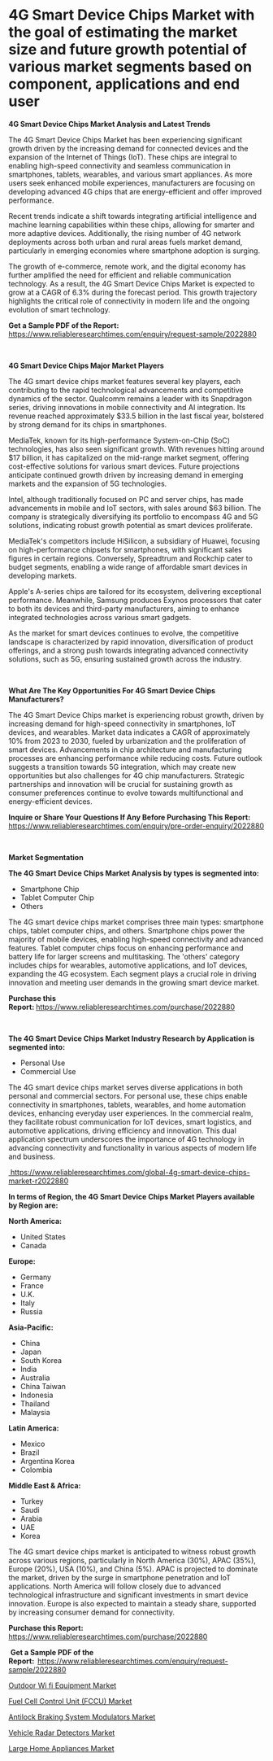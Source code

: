 <p><h1>4G Smart Device Chips Market with the goal of estimating the market size and future growth potential of various market segments based on component, applications and end user</h1></p><p><strong>4G Smart Device Chips Market Analysis and Latest Trends</strong></p>
<p><p>The 4G Smart Device Chips Market has been experiencing significant growth driven by the increasing demand for connected devices and the expansion of the Internet of Things (IoT). These chips are integral to enabling high-speed connectivity and seamless communication in smartphones, tablets, wearables, and various smart appliances. As more users seek enhanced mobile experiences, manufacturers are focusing on developing advanced 4G chips that are energy-efficient and offer improved performance.</p><p>Recent trends indicate a shift towards integrating artificial intelligence and machine learning capabilities within these chips, allowing for smarter and more adaptive devices. Additionally, the rising number of 4G network deployments across both urban and rural areas fuels market demand, particularly in emerging economies where smartphone adoption is surging.</p><p>The growth of e-commerce, remote work, and the digital economy has further amplified the need for efficient and reliable communication technology. As a result, the 4G Smart Device Chips Market is expected to grow at a CAGR of 6.3% during the forecast period. This growth trajectory highlights the critical role of connectivity in modern life and the ongoing evolution of smart technology.</p></p>
<p><strong>Get a Sample PDF of the Report:&nbsp;</strong> <a href="https://www.reliableresearchtimes.com/enquiry/request-sample/2022880?utm_campaign=1776&utm_medium=2&utm_source=Github&utm_content=ia&utm_term=28102024&utm_id=4g-smart-device-chips">https://www.reliableresearchtimes.com/enquiry/request-sample/2022880</a></p>
<p>&nbsp;</p>
<p><strong>4G Smart Device Chips Major Market Players</strong></p>
<p><p>The 4G smart device chips market features several key players, each contributing to the rapid technological advancements and competitive dynamics of the sector. Qualcomm remains a leader with its Snapdragon series, driving innovations in mobile connectivity and AI integration. Its revenue reached approximately $33.5 billion in the last fiscal year, bolstered by strong demand for its chips in smartphones.</p><p>MediaTek, known for its high-performance System-on-Chip (SoC) technologies, has also seen significant growth. With revenues hitting around $17 billion, it has capitalized on the mid-range market segment, offering cost-effective solutions for various smart devices. Future projections anticipate continued growth driven by increasing demand in emerging markets and the expansion of 5G technologies.</p><p>Intel, although traditionally focused on PC and server chips, has made advancements in mobile and IoT sectors, with sales around $63 billion. The company is strategically diversifying its portfolio to encompass 4G and 5G solutions, indicating robust growth potential as smart devices proliferate.</p><p>MediaTek's competitors include HiSilicon, a subsidiary of Huawei, focusing on high-performance chipsets for smartphones, with significant sales figures in certain regions. Conversely, Spreadtrum and Rockchip cater to budget segments, enabling a wide range of affordable smart devices in developing markets.</p><p>Apple's A-series chips are tailored for its ecosystem, delivering exceptional performance. Meanwhile, Samsung produces Exynos processors that cater to both its devices and third-party manufacturers, aiming to enhance integrated technologies across various smart gadgets.</p><p>As the market for smart devices continues to evolve, the competitive landscape is characterized by rapid innovation, diversification of product offerings, and a strong push towards integrating advanced connectivity solutions, such as 5G, ensuring sustained growth across the industry.</p></p>
<p>&nbsp;</p>
<p><strong>What Are The Key Opportunities For 4G Smart Device Chips Manufacturers?</strong></p>
<p><p>The 4G Smart Device Chips market is experiencing robust growth, driven by increasing demand for high-speed connectivity in smartphones, IoT devices, and wearables. Market data indicates a CAGR of approximately 10% from 2023 to 2030, fueled by urbanization and the proliferation of smart devices. Advancements in chip architecture and manufacturing processes are enhancing performance while reducing costs. Future outlook suggests a transition towards 5G integration, which may create new opportunities but also challenges for 4G chip manufacturers. Strategic partnerships and innovation will be crucial for sustaining growth as consumer preferences continue to evolve towards multifunctional and energy-efficient devices.</p></p>
<p><strong>Inquire or Share Your Questions If Any Before Purchasing This Report:</strong> <a href="https://www.reliableresearchtimes.com/enquiry/pre-order-enquiry/2022880?utm_campaign=1776&utm_medium=2&utm_source=Github&utm_content=ia&utm_term=28102024&utm_id=4g-smart-device-chips">https://www.reliableresearchtimes.com/enquiry/pre-order-enquiry/2022880</a></p>
<p>&nbsp;</p>
<p><strong>Market Segmentation</strong></p>
<p><strong>The 4G Smart Device Chips Market Analysis by types is segmented into:</strong></p>
<p><ul><li>Smartphone Chip</li><li>Tablet Computer Chip</li><li>Others</li></ul></p>
<p><p>The 4G smart device chips market comprises three main types: smartphone chips, tablet computer chips, and others. Smartphone chips power the majority of mobile devices, enabling high-speed connectivity and advanced features. Tablet computer chips focus on enhancing performance and battery life for larger screens and multitasking. The 'others' category includes chips for wearables, automotive applications, and IoT devices, expanding the 4G ecosystem. Each segment plays a crucial role in driving innovation and meeting user demands in the growing smart device market.</p></p>
<p><strong>Purchase this Report:&nbsp;</strong><a href="https://www.reliableresearchtimes.com/purchase/2022880?utm_campaign=1776&utm_medium=2&utm_source=Github&utm_content=ia&utm_term=28102024&utm_id=4g-smart-device-chips">https://www.reliableresearchtimes.com/purchase/2022880</a></p>
<p>&nbsp;</p>
<p><strong>The 4G Smart Device Chips Market Industry Research by Application is segmented into:</strong></p>
<p><ul><li>Personal Use</li><li>Commercial Use</li></ul></p>
<p><p>The 4G smart device chips market serves diverse applications in both personal and commercial sectors. For personal use, these chips enable connectivity in smartphones, tablets, wearables, and home automation devices, enhancing everyday user experiences. In the commercial realm, they facilitate robust communication for IoT devices, smart logistics, and automotive applications, driving efficiency and innovation. This dual application spectrum underscores the importance of 4G technology in advancing connectivity and functionality in various aspects of modern life and business.</p></p>
<p><a href="https://www.reliableresearchtimes.com/global-4g-smart-device-chips-market-r2022880?utm_campaign=1776&utm_medium=2&utm_source=Github&utm_content=ia&utm_term=28102024&utm_id=4g-smart-device-chips">&nbsp;https://www.reliableresearchtimes.com/global-4g-smart-device-chips-market-r2022880</a></p>
<p><strong>In terms of Region, the 4G Smart Device Chips Market Players available by Region are:</strong></p>
<p>
    <p> <strong> North America: </strong>
        <ul>
            <li>United States</li>
            <li>Canada</li>
        </ul>
        </p> 
    <p> <strong> Europe: </strong>
        <ul>
            <li>Germany</li>
            <li>France</li>
            <li>U.K.</li>
            <li>Italy</li>
            <li>Russia</li>
        </ul>
        </p> 
    <p> <strong> Asia-Pacific: </strong>
        <ul>
            <li>China</li>
            <li>Japan</li>
            <li>South Korea</li>
            <li>India</li>
            <li>Australia</li>
            <li>China Taiwan</li>
            <li>Indonesia</li>
            <li>Thailand</li>
            <li>Malaysia</li>
        </ul>
        </p> 
    <p> <strong> Latin America: </strong>
        <ul>
            <li>Mexico</li>
            <li>Brazil</li>
            <li>Argentina Korea</li>
            <li>Colombia</li>
        </ul>
        </p> 
    <p> <strong> Middle East & Africa: </strong>
        <ul>
            <li>Turkey</li>
            <li>Saudi</li>
            <li>Arabia</li>
            <li>UAE</li>
            <li>Korea</li>
        </ul>
    </p>
    </p>
<p><p>The 4G smart device chips market is anticipated to witness robust growth across various regions, particularly in North America (30%), APAC (35%), Europe (20%), USA (10%), and China (5%). APAC is projected to dominate the market, driven by the surge in smartphone penetration and IoT applications. North America will follow closely due to advanced technological infrastructure and significant investments in smart device innovation. Europe is also expected to maintain a steady share, supported by increasing consumer demand for connectivity.</p></p>
<p><strong>Purchase this Report: </strong><a href="https://www.reliableresearchtimes.com/purchase/2022880?utm_campaign=1776&utm_medium=2&utm_source=Github&utm_content=ia&utm_term=28102024&utm_id=4g-smart-device-chips">https://www.reliableresearchtimes.com/purchase/2022880</a></p>
<p>&nbsp;<strong>Get a Sample PDF of the Report:&nbsp;&nbsp;</strong><a href="https://www.reliableresearchtimes.com/enquiry/request-sample/2022880?utm_campaign=1776&utm_medium=2&utm_source=Github&utm_content=ia&utm_term=28102024&utm_id=4g-smart-device-chips">https://www.reliableresearchtimes.com/enquiry/request-sample/2022880</a></p>
<p><strong></strong></p>
<p><p><a href="https://github.com/malandranz3ggo/Market-Research-Report-List-1/blob/main/outdoor-wi-fi-equipment-market.md?utm_campaign=1776&utm_medium=2&utm_source=Github&utm_content=ia&utm_term=28102024&utm_id=4g-smart-device-chips">Outdoor Wi fi Equipment Market</a></p><p><a href="https://www.linkedin.com/pulse/global-fuel-cell-control-unit-fccu-market-analysis-trends-i6tgf?trk=public_post_embed_feed-article-content&utm_campaign=1776&utm_medium=2&utm_source=Github&utm_content=ia&utm_term=28102024&utm_id=4g-smart-device-chips">Fuel Cell Control Unit (FCCU) Market</a></p><p><a href="https://www.linkedin.com/pulse/investing-antilock-braking-system-modulators-market-trends-wfiif?trk=public_post_embed_feed-article-content&utm_campaign=1776&utm_medium=2&utm_source=Github&utm_content=ia&utm_term=28102024&utm_id=4g-smart-device-chips">Antilock Braking System Modulators Market</a></p><p><a href="https://www.linkedin.com/pulse/navigating-global-vehicle-radar-detectors-market-from-trends-strategy-gl5ic?utm_campaign=1776&utm_medium=2&utm_source=Github&utm_content=ia&utm_term=28102024&utm_id=4g-smart-device-chips">Vehicle Radar Detectors Market</a></p><p><a href="https://www.linkedin.com/pulse/deep-dive-large-home-appliances-market-itstrends-segmentation-rfqff?trk=public_post_embed_feed-article-content&utm_campaign=1776&utm_medium=2&utm_source=Github&utm_content=ia&utm_term=28102024&utm_id=4g-smart-device-chips">Large Home Appliances Market</a></p></p>